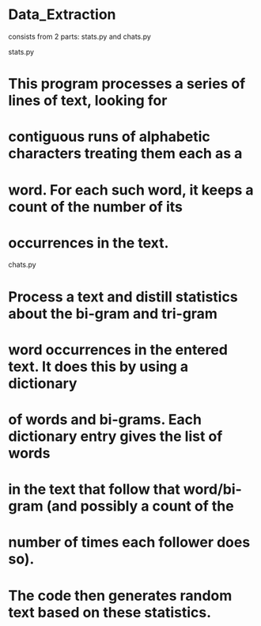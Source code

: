 # Data_Extraction
consists from 2 parts: stats.py and chats.py

stats.py
# This program processes a series of lines of text, looking for
# contiguous runs of alphabetic characters treating them each as a
# word. For each such word, it keeps a count of the number of its
# occurrences in the text.

chats.py
# Process a text and distill statistics about the bi-gram and tri-gram
# word occurrences in the entered text. It does this by using a dictionary
# of words and bi-grams. Each dictionary entry gives the list of words
# in the text that follow that word/bi-gram (and possibly a count of the
# number of times each follower does so).
#
# The code then generates random text based on these statistics.
